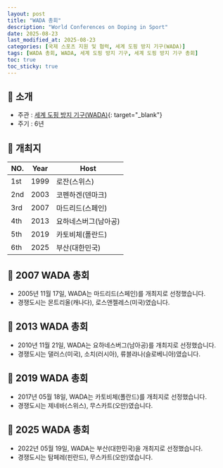 ```yaml
---
layout: post
title: "WADA 총회"
description: "World Conferences on Doping in Sport"
date: 2025-08-23
last_modified_at: 2025-08-23
categories: [국제 스포츠 지원 및 협력, 세계 도핑 방지 기구(WADA)]
tags: [WADA 총회, WADA, 세계 도핑 방지 기구, 세계 도핑 방지 기구 총회]
toc: true
toc_sticky: true
---
```

## 📜 소개
* 주관 : [세계 도핑 방지 기구(WADA)](https://www.wada-ama.org/en){: target="_blank"}
* 주기 : 6년

## 📜 개최지

<html>
    <head>
        <meta charset="UTF-8">
    </head>
    <body>
        <table>
            <thead>
                <tr class="header-row">
                    <th class="col-no">NO.</th>
                    <th class="col-year">Year</th>
                    <th class="col-host">Host</th>
                </tr>
            </thead>
            <tbody>
                <tr>
                    <td>1st</td>
                    <td>1999</td>
                    <td>로잔(스위스)</td>
                </tr>
                <tr>
                    <td>2nd</td>
                    <td>2003</td>
                    <td>코펜하겐(덴마크)</td>
                </tr>
                <tr>
                    <td>3rd</td>
                    <td>2007</td>
                    <td>마드리드(스페인)</td>
                </tr>
                <tr>
                    <td>4th</td>
                    <td>2013</td>
                    <td>요하네스버그(남아공)</td>
                </tr>
                <tr>
                    <td>5th</td>
                    <td>2019</td>
                    <td>카토비체(폴란드)</td>
                </tr>
                <tr class="korea-host-bg">
                    <td><span class="korea-host">6th</span></td>
                    <td><span class="korea-host">2025</span></td>
                    <td><span class="korea-host">부산(대한민국)</span></td>
                </tr>
            </tbody>
        </table>
    </body>
</html>

## 📜 2007 WADA 총회 
* 2005년 11월 17일, WADA는 <span class="foreign-host">마드리드(스페인)</span>를 개최지로 선정했습니다.
* 경쟁도시는 몬트리올(캐나다), 로스앤젤레스(미국)였습니다.

## 📜 2013 WADA 총회 
* 2010년 11월 21일, WADA는 <span class="foreign-host">요하네스버그(남아공)</span>를 개최지로 선정했습니다.
* 경쟁도시는 댈러스(미국), 소치(러시아), 류블랴나(슬로베니아)였습니다.

## 📜 2019 WADA 총회 
* 2017년 05월 18일, WADA는 <span class="foreign-host">카토비체(폴란드)</span>를 개최지로 선정했습니다.
* 경쟁도시는 제네바(스위스), 무스카트(오만)였습니다.

## 📜 2025 WADA 총회
* 2022년 05월 19일, WADA는 <span class="korea-host">부산(대한민국)</span>을 개최지로 선정했습니다.
* 경쟁도시는 탐페레(핀란드), 무스카트(오만)였습니다.
